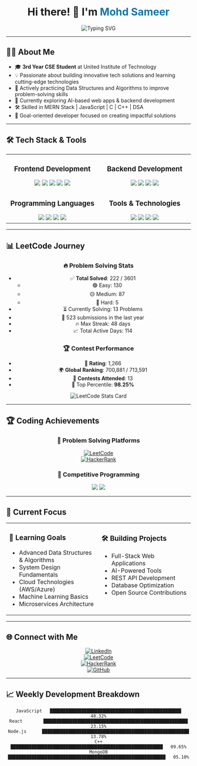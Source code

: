 <div align="center">

# Hi there! 👋 I'm <span style="color:#0e76a8">Mohd Sameer</span>

<img src="https://readme-typing-svg.herokuapp.com?font=Fira+Code&pause=1000&color=0E76A8&center=true&vCenter=true&width=435&lines=Full+Stack+Developer;Problem+Solver;DSA+Enthusiast;MERN+Stack+Developer;Always+Learning+%F0%9F%92%A1" alt="Typing SVG" />

</div>

---

## 🧑‍💻 About Me

- 🎓 **3rd Year CSE Student** at United Institute of Technology  
- 💡 Passionate about building innovative tech solutions and learning cutting-edge technologies  
- 🧠 Actively practicing Data Structures and Algorithms to improve problem-solving skills  
- 🌱 Currently exploring AI-based web apps & backend development  
- 🛠️ Skilled in MERN Stack | JavaScript | C | C++ | DSA  
- 🎯 Goal-oriented developer focused on creating impactful solutions  

---

## 🛠️ Tech Stack & Tools

<table align="center">
<tr>
<td align="center" width="300">

### Frontend Development  
<img src="https://img.shields.io/badge/HTML5-E34F26?style=for-the-badge&logo=html5&logoColor=white" />
<img src="https://img.shields.io/badge/CSS3-1572B6?style=for-the-badge&logo=css3&logoColor=white" />
<img src="https://img.shields.io/badge/JavaScript-F7DF1E?style=for-the-badge&logo=javascript&logoColor=black" />
<img src="https://img.shields.io/badge/React-20232A?style=for-the-badge&logo=react&logoColor=61DAFB" />
<img src="https://img.shields.io/badge/Bootstrap-563D7C?style=for-the-badge&logo=bootstrap&logoColor=white" />

</td>
<td align="center" width="300">

### Backend Development  
<img src="https://img.shields.io/badge/Node.js-43853D?style=for-the-badge&logo=node.js&logoColor=white" />
<img src="https://img.shields.io/badge/Express.js-404D59?style=for-the-badge&logo=express&logoColor=white" />
<img src="https://img.shields.io/badge/MongoDB-4EA94B?style=for-the-badge&logo=mongodb&logoColor=white" />
<img src="https://img.shields.io/badge/MySQL-00000F?style=for-the-badge&logo=mysql&logoColor=white" />

</td>
</tr>
<tr>
<td align="center">

### Programming Languages  
<img src="https://img.shields.io/badge/C-00599C?style=for-the-badge&logo=c&logoColor=white" />
<img src="https://img.shields.io/badge/C++-00599C?style=for-the-badge&logo=c%2B%2B&logoColor=white" />
<img src="https://img.shields.io/badge/Python-3776AB?style=for-the-badge&logo=python&logoColor=white" />
<img src="https://img.shields.io/badge/Java-ED8B00?style=for-the-badge&logo=java&logoColor=white" />

</td>
<td align="center">

### Tools & Technologies  
<img src="https://img.shields.io/badge/Git-F05032?style=for-the-badge&logo=git&logoColor=white" />
<img src="https://img.shields.io/badge/VS%20Code-007ACC?style=for-the-badge&logo=visual-studio-code&logoColor=white" />
<img src="https://img.shields.io/badge/Postman-FF6C37?style=for-the-badge&logo=postman&logoColor=white" />
<img src="https://img.shields.io/badge/DSA-FF6B6B?style=for-the-badge&logo=algorithm&logoColor=white" />

</td>
</tr>
</table>

---

## 📊 LeetCode Journey

<div align="center">

### 🔥 Problem Solving Stats  
- ✅ **Total Solved**: 222 / 3601  
  - 🟢 Easy: 130  
  - 🟡 Medium: 87  
  - 🔴 Hard: 5  
- ⏳ Currently Solving: 13 Problems  
- 📅 523 submissions in the last year  
- 🔥 Max Streak: 48 days  
- 📈 Total Active Days: 114  

### 🏆 Contest Performance  
- 🚀 **Rating**: 1,266  
- 🌍 **Global Ranking**: 700,881 / 713,591  
- 🧠 **Contests Attended**: 13  
- 🥇 Top Percentile: **98.25%**

<img src="https://leetcard.jacoblin.cool/mdsameer7453?theme=dark&font=Baloo&ext=heatmap" alt="LeetCode Stats Card" />

<!-- Optional contest graph (customized) -->
<!-- If this image doesn't work due to API rate limits or issues, leave it commented -->
<!-- <img src="https://leetcode-stats-six.vercel.app/api?username=mdsameer7453&theme=dark" alt="Contest Rating Graph" /> -->

</div>

</div>

---

## 🏆 Coding Achievements

<div align="center">

### 🎯 Problem Solving Platforms  
[![LeetCode](https://img.shields.io/badge/LeetCode-500%2B%20Problems-FFA116?style=for-the-badge&logo=leetcode&logoColor=black)](https://leetcode.com/mdsameer7453/)  
[![HackerRank](https://img.shields.io/badge/HackerRank-5%20Star%20C%2B%2B-2EC866?style=for-the-badge&logo=hackerrank&logoColor=white)](https://www.hackerrank.com/md_sameer7453)

### 🏅 Competitive Programming  
<img src="https://img.shields.io/badge/Contests-50%2B-orange?style=for-the-badge" />  
<img src="https://img.shields.io/badge/Max%20Rating-1400%2B-brightgreen?style=for-the-badge" />

</div>

---

## 🎯 Current Focus

<div align="center">

<table>
<tr>
<td width="50%" valign="top">

### 🚀 Learning Goals
- Advanced Data Structures & Algorithms  
- System Design Fundamentals  
- Cloud Technologies (AWS/Azure)  
- Machine Learning Basics  
- Microservices Architecture  

</td>
<td width="50%" valign="top">

### 🛠️ Building Projects
- Full-Stack Web Applications  
- AI-Powered Tools  
- REST API Development  
- Database Optimization  
- Open Source Contributions  

</td>
</tr>
</table>

</div>

---

## 🌐 Connect with Me

<div align="center">

[![LinkedIn](https://img.shields.io/badge/LinkedIn-0077B5?style=for-the-badge&logo=linkedin&logoColor=white)](https://www.linkedin.com/in/mohd-sameer-60973927a)  
[![LeetCode](https://img.shields.io/badge/LeetCode-FFA116?style=for-the-badge&logo=leetcode&logoColor=black)](https://leetcode.com/mdsameer7453/)  
[![HackerRank](https://img.shields.io/badge/HackerRank-2EC866?style=for-the-badge&logo=hackerrank&logoColor=white)](https://www.hackerrank.com/md_sameer7453)  
[![GitHub](https://img.shields.io/badge/GitHub-100000?style=for-the-badge&logo=github&logoColor=white)](https://github.com/mdsameer7453)

</div>

---

## 📈 Weekly Development Breakdown

<div align="center">

```text
JavaScript   ██████████████████████████████████████████████████   48.32%
React        ███████████████████████████████████████████████████████   23.15%
Node.js      ████████████████████████████████████████████████████████   13.78%
C++          ██████████████████████████████████████████████████████████   09.65%
MongoDB      ████████████████████████████████████████████████████████████   05.10%
